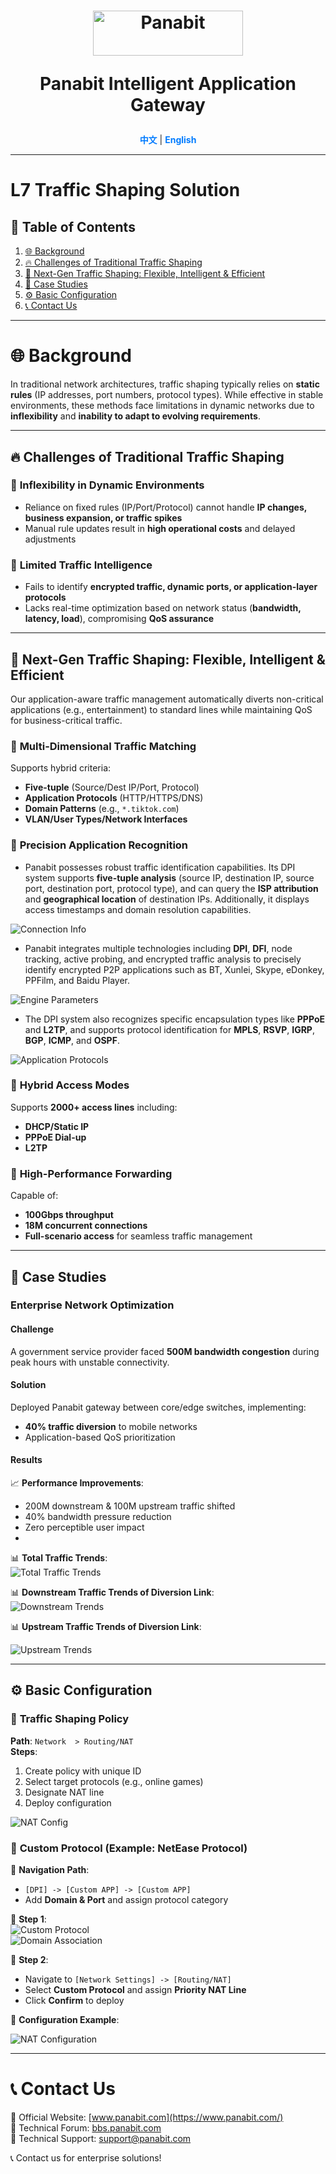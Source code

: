 <a name="readme-top"></a>

<h1 align="center">
  <img src="assets/Panabit.png" alt="Panabit" width="240" height="72">
  

  Panabit Intelligent Application Gateway
</h1>


<p align="center">
  <a href="README_CN.md" style="color: #007bff; text-decoration: none; font-weight: bold;">中文</a> | <span style="color: #007bff; font-weight: bold;">English</span>
</p>

---
# L7 Traffic Shaping Solution  

## 📌 Table of Contents
1. [🌐 Background](#background)
2. [🔥 Challenges of Traditional Traffic Shaping](#challenges)
3. [🚀 Next-Gen Traffic Shaping: Flexible, Intelligent & Efficient](#next-gen-shaping)
4. [📌 Case Studies](#case-studies)
5. [⚙️ Basic Configuration](#configuration)
6. [📞 Contact Us](#contact)

---

# 🌐 **Background**  
<a id="background"></a>
In traditional network architectures, traffic shaping typically relies on **static rules** (IP addresses, port numbers, protocol types). While effective in stable environments, these methods face limitations in dynamic networks due to **inflexibility** and **inability to adapt to evolving requirements**.

---

## 🔥 **Challenges of Traditional Traffic Shaping**  
<a id="challenges"></a>

### 🔹 **Inflexibility in Dynamic Environments**  
- Reliance on fixed rules (IP/Port/Protocol) cannot handle **IP changes, business expansion, or traffic spikes**  
- Manual rule updates result in **high operational costs** and delayed adjustments

### 🔹 **Limited Traffic Intelligence**  
- Fails to identify **encrypted traffic, dynamic ports, or application-layer protocols**  
- Lacks real-time optimization based on network status (**bandwidth, latency, load**), compromising **QoS assurance**

---

## 🚀 **Next-Gen Traffic Shaping: Flexible, Intelligent & Efficient**  
<a id="next-gen-shaping"></a>
Our application-aware traffic management automatically diverts non-critical applications (e.g., entertainment) to standard lines while maintaining QoS for business-critical traffic.
### 🎯 **Multi-Dimensional Traffic Matching**  
Supports hybrid criteria:
- **Five-tuple** (Source/Dest IP/Port, Protocol)
- **Application Protocols** (HTTP/HTTPS/DNS)
- **Domain Patterns** (e.g., `*.tiktok.com`)
- **VLAN/User Types/Network Interfaces**
  
### 🎯 **Precision Application Recognition**  

- Panabit possesses robust traffic identification capabilities. Its DPI system supports **five-tuple analysis** (source IP, destination IP, source port, destination port, protocol type), and can query the **ISP attribution** and **geographical location** of destination IPs. Additionally, it displays access timestamps and domain resolution capabilities.  

![Connection Info](assets/xxx_EN.png)  

- Panabit integrates multiple technologies including **DPI**, **DFI**, node tracking, active probing, and encrypted traffic analysis to precisely identify encrypted P2P applications such as BT, Xunlei, Skype, eDonkey, PPFilm, and Baidu Player.  

![Engine Parameters](assets/Connection_info_EN.png)  

- The DPI system also recognizes specific encapsulation types like **PPPoE** and **L2TP**, and supports protocol identification for **MPLS**, **RSVP**, **IGRP**, **BGP**, **ICMP**, and **OSPF**.  

![Application Protocols](assets/Application_Protocols_EN.png)  

### 🎯 **Hybrid Access Modes**  
Supports **2000+ access lines** including:  
- **DHCP/Static IP**  
- **PPPoE Dial-up**  
- **L2TP**

### 🎯 **High-Performance Forwarding**  
Capable of:  
- **100Gbps throughput**  
- **18M concurrent connections**  
- **Full-scenario access** for seamless traffic management
---

## 📌 **Case Studies**  
<a id="case-studies"></a>

### **Enterprise Network Optimization**  
#### **Challenge**  
A government service provider faced **500M bandwidth congestion** during peak hours with unstable connectivity.

#### **Solution**  
Deployed Panabit gateway between core/edge switches, implementing:  
- **40% traffic diversion** to mobile networks  
- Application-based QoS prioritization

#### **Results**  
📈 **Performance Improvements**:  
- 200M downstream & 100M upstream traffic shifted  
- 40% bandwidth pressure reduction  
- Zero perceptible user impact
- 
📊 **Total Traffic Trends**:  
![Total Traffic Trends](assets/total_traffic.png)

📊 **Downstream Traffic Trends of Diversion Link**:  
![Downstream Trends](assets/downstream.png)

📊 **Upstream Traffic Trends of Diversion Link**: 

![Upstream Trends](assets/upstream.png)

---

## ⚙️ **Basic Configuration**  
<a id="configuration"></a>

### 🔹 **Traffic Shaping Policy**  
**Path**: `Network  > Routing/NAT`  
**Steps**:
1. Create policy with unique ID  
2. Select target protocols (e.g., online games)  
3. Designate NAT line  
4. Deploy configuration  

![NAT Config](assets/nat_config_EN.png)

### 🔹 **Custom Protocol (Example: NetEase Protocol)**  
<a id="custom-protocol"></a>

📌 **Navigation Path**:  
- `[DPI] -> [Custom APP] -> [Custom APP]`  
- Add **Domain & Port** and assign protocol category  

📌 **Step 1**:  
![Custom Protocol](assets/custom_protocol_step1_EN.png)  
![Domain Association](assets/custom_protocol_step2_EN.png)  

📌 **Step 2**:  
- Navigate to `[Network Settings] -> [Routing/NAT]`  
- Select **Custom Protocol** and assign **Priority NAT Line**  
- Click **Confirm** to deploy  

📌 **Configuration Example**:  

![NAT Configuration](assets/custom_protocol_step3_EN.png)  

---

# 📞 **Contact Us**  
<a id="contact"></a>
🔗 Official Website: [www.panabit.com](https://www.panabit.com/)  
🔗 Technical Forum: [bbs.panabit.com](https://bbs.panabit.com/)  
📧 Technical Support: support@panabit.com  

📞 Contact us for enterprise solutions!
